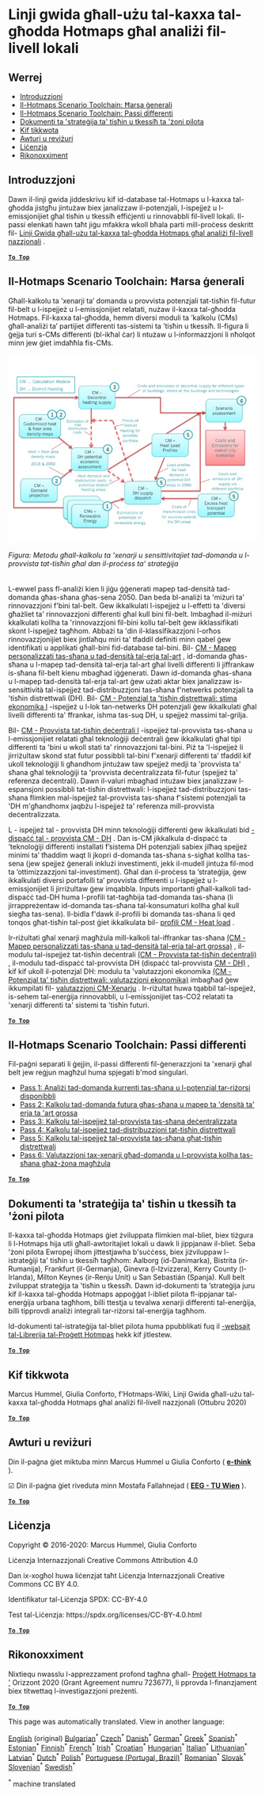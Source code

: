 <h1><a class="anchor" id="guidelines-for-using-the-hotmaps-toolbox-for-analyses-at-local-level" href="#guidelines-for-using-the-hotmaps-toolbox-for-analyses-at-local-level"><i class="fa fa-link"></i></a>Linji gwida għall-użu tal-kaxxa tal-għodda Hotmaps għal analiżi fil-livell lokali</h1><h2><a class="anchor" id="table-of-contents" href="#table-of-contents"><i class="fa fa-link"></i></a> Werrej</h2><ul><li> <a href="#introduction">Introduzzjoni</a></li><li> <a href="#the-hotmaps-scenario-toolchain-overview">Il-Hotmaps Scenario Toolchain: Ħarsa ġenerali</a></li><li> <a href="#the-hotmaps-scenario-toolchain-different-steps">Il-Hotmaps Scenario Toolchain: Passi differenti</a></li><li> <a href="#pilot-areas-heating-and-cooling-strategy-documents">Dokumenti ta &#39;strateġija ta&#39; tisħin u tkessiħ ta &#39;żoni pilota</a></li><li> <a href="#how-to-cite">Kif tikkwota</a></li><li> <a href="#authors-and-reviewers">Awturi u reviżuri</a></li><li> <a href="#license">Liċenzja</a></li><li> <a href="#acknowledgement">Rikonoxximent</a></li></ul><h2><a class="anchor" id="introduction" href="#introduction"><i class="fa fa-link"></i></a> Introduzzjoni</h2><p> Dawn il-linji gwida jiddeskrivu kif id-database tal-Hotmaps u l-kaxxa tal-għodda jistgħu jintużaw biex janalizzaw il-potenzjali, l-ispejjeż u l-emissjonijiet għal tisħin u tkessiħ effiċjenti u rinnovabbli fil-livell lokali. Il-passi elenkati hawn taħt jiġu mfakkra wkoll bħala parti mill-proċess deskritt fil- <a href="https://wiki.hotmaps.hevs.ch/en/guide-national-level-comprehensive-assessment-eed#introduction">Linji Gwida għall-użu tal-kaxxa tal-għodda Hotmaps għal analiżi fil-livell nazzjonali</a> .</p><p><ins> <code><strong><a href="#table-of-contents">To Top</a></strong></code></ins></p><h2><a class="anchor" id="the-hotmaps-scenario-toolchain--overview" href="#the-hotmaps-scenario-toolchain--overview"><i class="fa fa-link"></i></a> Il-Hotmaps Scenario Toolchain: Ħarsa ġenerali</h2><p> Għall-kalkolu ta ’xenarji ta’ domanda u provvista potenzjali tat-tisħin fil-futur fil-belt u l-ispejjeż u l-emissjonijiet relatati, nużaw il-kaxxa tal-għodda Hotmaps. Fil-kaxxa tal-għodda, hemm diversi moduli ta ’kalkolu (CMs) għall-analiżi ta’ partijiet differenti tas-sistemi ta ’tisħin u tkessiħ. Il-figura li ġejja turi s-CMs differenti (bl-ikħal ċar) li ntużaw u l-informazzjoni li nħolqot minn jew ġiet imdaħħla fis-CMs.<br/><br/><img src="/en/guide-local-and-municipal-levels/Toolchain_29_06_2020.jpg"/></p><p> <em>Figura: Metodu għall-kalkolu ta &#39;xenarji u sensittivitajiet tad-domanda u l-provvista tat-tisħin għal dan il-proċess ta&#39; strateġija</em><br/><br/><br/> L-ewwel pass fl-analiżi kien li jiġu ġġenerati mapep tad-densità tad-domanda għas-sħana għas-sena 2050. Dan beda bl-analiżi ta &#39;miżuri ta&#39; rinnovazzjoni f&#39;bini tal-belt. Ġew ikkalkulati l-ispejjeż u l-effetti ta &#39;diversi għażliet ta&#39; rinnovazzjoni differenti għal kull bini fil-belt. Imbagħad il-miżuri kkalkulati kollha ta &#39;rinnovazzjoni fil-bini kollu tal-belt ġew ikklassifikati skont l-ispejjeż tagħhom. Abbażi ta &#39;din il-klassifikazzjoni l-orħos rinnovazzjonijiet biex jintlaħqu miri ta&#39; tfaddil definiti minn qabel ġew identifikati u applikati għall-bini fid-database tal-bini. Bil- <a href="https://wiki.hotmaps.eu/en/CM-Customized-heat-and-floor-area-density-maps">CM - Mapep personalizzati tas-sħana u tad-densità tal-erja tal-art</a> , id-domanda għas-sħana u l-mapep tad-densità tal-erja tal-art għal livelli differenti li jiffrankaw is-sħana fil-belt kienu mbagħad iġġenerati. Dawn id-domanda għas-sħana u l-mapep tad-densità tal-erja tal-art ġew użati aktar biex janalizzaw is-sensittività tal-ispejjeż tad-distribuzzjoni tas-sħana f&#39;netwerks potenzjali ta &#39;tisħin distrettwali (DH). Bil- <a href="https://wiki.hotmaps.eu/en/CM-District-heating-potential-economic-assessment">CM - Potenzjal ta &#39;tisħin distrettwali: stima ekonomika l</a> -ispejjeż u l-lok tan-netwerks DH potenzjali ġew ikkalkulati għal livelli differenti ta&#39; ffrankar, ishma tas-suq DH, u spejjeż massimi tal-grilja.</p><p> Bil- <a href="https://wiki.hotmaps.eu/en/CM-Decentral-heating-supply">CM - Provvista tat-tisħin deċentrali l</a> -ispejjeż tal-provvista tas-sħana u l-emissjonijiet relatati għal teknoloġiji deċentrali ġew ikkalkulati għal tipi differenti ta &#39;bini u wkoll stati ta&#39; rinnovazzjoni tal-bini. Piż ta &#39;l-ispejjeż li jirriżultaw skond stat futur possibbli tal-bini f&#39;xenarji differenti ta&#39; tfaddil kif ukoll teknoloġiji li għandhom jintużaw taw spejjeż medji ta &#39;provvista ta&#39; sħana għal teknoloġiji ta &#39;provvista deċentralizzata fil-futur (spejjeż ta&#39; referenza deċentrali). Dawn il-valuri mbagħad intużaw biex janalizzaw l-espansjoni possibbli tat-tisħin distrettwali: l-ispejjeż tad-distribuzzjoni tas-sħana flimkien mal-ispejjeż tal-provvista tas-sħana f&#39;sistemi potenzjali ta &#39;DH m&#39;għandhomx jaqbżu l-ispejjeż ta&#39; referenza mill-provvista deċentralizzata.</p><p> L - ispejjeż tal - provvista DH minn teknoloġiji differenti ġew ikkalkulati bid <a href="https://wiki.hotmaps.eu/en/CM-District-heating-supply-dispatch">- dispaċċ tal - provvista CM - DH</a> . Dan is-CM jikkalkula d-dispaċċ ta ’teknoloġiji differenti installati f’sistema DH potenzjali sabiex jilħaq spejjeż minimi ta’ tħaddim waqt li jkopri d-domanda tas-sħana s-sigħat kollha tas-sena (jew spejjeż ġenerali inklużi investimenti, jekk il-mudell jintuża fil-mod ta ’ottimizzazzjoni tal-investiment). Għal dan il-proċess ta ’strateġija, ġew ikkalkulati diversi portafolli ta’ provvista differenti u l-ispejjeż u l-emissjonijiet li jirriżultaw ġew imqabbla. Inputs importanti għall-kalkoli tad-dispaċċ tad-DH huma l-profili tat-tagħbija tad-domanda tas-sħana (li jirrappreżentaw id-domanda tas-sħana tal-konsumaturi kollha għal kull siegħa tas-sena). Il-bidla f&#39;dawk il-profili bi domanda tas-sħana li qed tonqos għat-tisħin tal-post ġiet ikkalkulata bil- <a href="https://wiki.hotmaps.hevs.ch/en/CM-Heat-load-profiles">profili CM - Heat load</a> .</p><p> Ir-riżultati għal xenarji magħżula mill-kalkoli tal-iffrankar tas-sħana <a href="https://wiki.hotmaps.eu/en/CM-Customized-heat-and-floor-area-density-maps">(CM - Mapep personalizzati tas-sħana u tad-densità tal-erja tal-art grossa)</a> , il-modulu tal-ispejjeż tat-tisħin deċentrali <a href="https://wiki.hotmaps.eu/en/CM-Decentral-heating-supply">(CM - Provvista tat-tisħin deċentrali)</a> , il-modulu tad-dispaċċ tal-provvista DH (dispaċċ tal-provvista <a href="https://wiki.hotmaps.eu/en/CM-District-heating-supply-dispatch">CM - DH)</a> , kif kif ukoll il-potenzjal DH: modulu ta &#39;valutazzjoni ekonomika <a href="https://wiki.hotmaps.eu/en/CM-District-heating-potential-economic-assessment">(CM - Potenzjal ta&#39; tisħin distrettwali: valutazzjoni ekonomika)</a> imbagħad ġew ikkumpilati fil- <a href="https://wiki.hotmaps.eu/en/CM-Scenario-assessment">valutazzjoni CM-Xenarju</a> . Ir-riżultat huwa tqabbil tal-ispejjeż, is-sehem tal-enerġija rinnovabbli, u l-emissjonijiet tas-CO2 relatati ta &#39;xenarji differenti ta&#39; sistemi ta &#39;tisħin futuri.</p><p><ins> <code><strong><a href="#table-of-contents">To Top</a></strong></code></ins></p><h2><a class="anchor" id="the-hotmaps-scenario-toolchain--different-steps" href="#the-hotmaps-scenario-toolchain--different-steps"><i class="fa fa-link"></i></a> Il-Hotmaps Scenario Toolchain: Passi differenti</h2><p> Fil-paġni separati li ġejjin, il-passi differenti fil-ġenerazzjoni ta &#39;xenarji għal belt jew reġjun magħżul huma spjegati b&#39;mod singulari.</p><ul><li> <a href="https://wiki.hotmaps.eu/en/Step-1-Analysis-of-current-heat-demand-and-available-resource-potentials">Pass 1: Analiżi tad-domanda kurrenti tas-sħana u l-potenzjal tar-riżorsi disponibbli</a></li><li> <a href="https://wiki.hotmaps.eu/en/Step-2-Calculation-of-future-heat-demand-and-gross-floor-area-density-maps">Pass 2: Kalkolu tad-domanda futura għas-sħana u mapep ta &#39;densità ta&#39; erja ta &#39;art grossa</a></li><li> <a href="https://wiki.hotmaps.eu/en/Step-3-Calculation-of-costs-of-decentral-heat-supply">Pass 3: Kalkolu tal-ispejjeż tal-provvista tas-sħana deċentralizzata</a></li><li> <a href="https://wiki.hotmaps.eu/en/Step-4-Calculation-of-district-heating-distribution-costs">Pass 4: Kalkolu tal-ispejjeż tad-distribuzzjoni tat-tisħin distrettwali</a></li><li> <a href="https://wiki.hotmaps.eu/en/Step-5-Calculation-of-costs-of-heat-supply-to-district-heating">Pass 5: Kalkolu tal-ispejjeż tal-provvista tas-sħana għat-tisħin distrettwali</a></li><li> <a href="https://wiki.hotmaps.eu/en/Step-6-Assessment-of-scenarios-for-entire-heat-demand-and-supply-for-the-selected-area">Pass 6: Valutazzjoni tax-xenarji għad-domanda u l-provvista kollha tas-sħana għaż-żona magħżula</a></li></ul><p><ins> <code><strong><a href="#table-of-contents">To Top</a></strong></code></ins></p><h2><a class="anchor" id="pilot-areas-heating-and-cooling-strategy-documents" href="#pilot-areas-heating-and-cooling-strategy-documents"><i class="fa fa-link"></i></a> Dokumenti ta &#39;strateġija ta&#39; tisħin u tkessiħ ta &#39;żoni pilota</h2><p> Il-kaxxa tal-għodda Hotmaps ġiet żviluppata flimkien mal-bliet, biex tiżgura li l-Hotmaps hija utli għall-awtoritajiet lokali u dawk li jippjanaw il-bliet. Seba &#39;żoni pilota Ewropej ilhom jittestjawha b&#39;suċċess, biex jiżviluppaw l-istrateġiji ta&#39; tisħin u tkessiħ tagħhom: Aalborg (id-Danimarka), Bistrita (ir-Rumanija), Frankfurt (il-Ġermanja), Ġinevra (l-Iżvizzera), Kerry County (l-Irlanda), Milton Keynes (ir-Renju Unit) u San Sebastián (Spanja). Kull belt żviluppat strateġija ta &#39;tisħin u tkessiħ. Dawn id-dokumenti ta ’strateġija juru kif il-kaxxa tal-għodda Hotmaps appoġġat l-ibliet pilota fl-ippjanar tal-enerġija urbana tagħhom, billi ttestja u tevalwa xenarji differenti tal-enerġija, billi tipprovdi analiżi integrali tar-riżorsi tal-enerġija tagħhom.</p><p> Id-dokumenti tal-istrateġija tal-bliet pilota huma ppubblikati fuq il <a href="https://www.hotmaps-project.eu/library/">-websajt tal-Librerija tal-Proġett Hotmpas</a> hekk kif jitlestew.</p><p><ins> <code><strong><a href="#table-of-contents">To Top</a></strong></code></ins></p><h2><a class="anchor" id="how-to-cite" href="#how-to-cite"><i class="fa fa-link"></i></a> Kif tikkwota</h2><p> Marcus Hummel, Giulia Conforto, f&#39;Hotmaps-Wiki, Linji Gwida għall-użu tal-kaxxa tal-għodda Hotmaps għal analiżi fil-livell nazzjonali (Ottubru 2020)</p><p><ins> <code><strong><a href="#table-of-contents">To Top</a></strong></code></ins></p><h2><a class="anchor" id="authors-and-reviewers" href="#authors-and-reviewers"><i class="fa fa-link"></i></a> Awturi u reviżuri</h2><p> Din il-paġna ġiet miktuba minn Marcus Hummel u Giulia Conforto ( <strong><a href="https://e-think.ac.at">e-think</a></strong> ).</p><p> ☑ Din il-paġna ġiet riveduta minn Mostafa Fallahnejad ( <strong><a href="https://eeg.tuwien.ac.at/">EEG - TU Wien</a></strong> ).</p><p> <a href="#table-of-contents"><strong><code>To Top</code></strong></a></p><h2><a class="anchor" id="license" href="#license"><i class="fa fa-link"></i></a> Liċenzja</h2><p> Copyright © 2016-2020: Marcus Hummel, Giulia Conforto</p><p> Liċenzja Internazzjonali Creative Commons Attribution 4.0</p><p> Dan ix-xogħol huwa liċenzjat taħt Liċenzja Internazzjonali Creative Commons CC BY 4.0.</p><p> Identifikatur tal-Liċenzja SPDX: CC-BY-4.0</p><p> Test tal-Liċenzja: https://spdx.org/licenses/CC-BY-4.0.html</p><p><ins> <code><strong><a href="#table-of-contents">To Top</a></strong></code></ins></p><h2><a class="anchor" id="acknowledgement" href="#acknowledgement"><i class="fa fa-link"></i></a> Rikonoxximent</h2><p> Nixtiequ nwasslu l-apprezzament profond tagħna għall- <a href="https://www.hotmaps-project.eu">Proġett Hotmaps ta &#39;</a> Orizzont 2020 (Grant Agreement numru 723677), li pprovda l-finanzjament biex titwettaq l-investigazzjoni preżenti.</p><p><ins> <code><strong><a href="#table-of-contents">To Top</a></strong></code></ins></p>
<!--- THIS IS A SUPER UNIQUE IDENTIFIER -->

This page was automatically translated. View in another language:

[English](../en/guide-local-and-municipal-levels) (original) [Bulgarian](../bg/guide-local-and-municipal-levels)<sup>\*</sup> [Czech](../cs/guide-local-and-municipal-levels)<sup>\*</sup> [Danish](../da/guide-local-and-municipal-levels)<sup>\*</sup> [German](../de/guide-local-and-municipal-levels)<sup>\*</sup> [Greek](../el/guide-local-and-municipal-levels)<sup>\*</sup> [Spanish](../es/guide-local-and-municipal-levels)<sup>\*</sup> [Estonian](../et/guide-local-and-municipal-levels)<sup>\*</sup> [Finnish](../fi/guide-local-and-municipal-levels)<sup>\*</sup> [French](../fr/guide-local-and-municipal-levels)<sup>\*</sup> [Irish](../ga/guide-local-and-municipal-levels)<sup>\*</sup> [Croatian](../hr/guide-local-and-municipal-levels)<sup>\*</sup> [Hungarian](../hu/guide-local-and-municipal-levels)<sup>\*</sup> [Italian](../it/guide-local-and-municipal-levels)<sup>\*</sup> [Lithuanian](../lt/guide-local-and-municipal-levels)<sup>\*</sup> [Latvian](../lv/guide-local-and-municipal-levels)<sup>\*</sup>  [Dutch](../nl/guide-local-and-municipal-levels)<sup>\*</sup> [Polish](../pl/guide-local-and-municipal-levels)<sup>\*</sup> [Portuguese (Portugal, Brazil)](../pt/guide-local-and-municipal-levels)<sup>\*</sup> [Romanian](../ro/guide-local-and-municipal-levels)<sup>\*</sup> [Slovak](../sk/guide-local-and-municipal-levels)<sup>\*</sup> [Slovenian](../sl/guide-local-and-municipal-levels)<sup>\*</sup> [Swedish](../sv/guide-local-and-municipal-levels)<sup>\*</sup> 

<sup>\*</sup> machine translated
